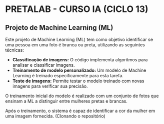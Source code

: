 # PRETALAB - CURSO IA (CICLO 13)
## Projeto de Machine Learning (ML)

Este projeto de Machine Learning (ML) tem como objetivo identificar se uma pessoa em uma foto é branca ou preta, utilizando as seguintes técnicas:

* **Classificação de imagens:** O código implementa algoritmos para analisar e classificar imagens.
* **Treinamento de modelo personalizado:** Um modelo de Machine Learning é treinado especificamente para esta tarefa.
* **Teste de imagens:** Permite testar o modelo treinado com novas imagens para verificar sua precisão.

O treinamento inicial do modelo é realizado com um conjunto de fotos que ensinam a ML a distinguir entre mulheres pretas e brancas.

Após o treinamento, o sistema é capaz de identificar a cor da mulher em uma imagem fornecida.
(Clonando o repositório)
